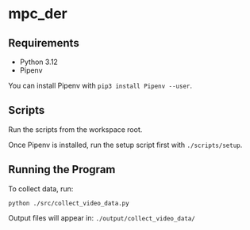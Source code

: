 # mpc_der

## Requirements
- Python 3.12
- Pipenv

You can install Pipenv with `pip3 install Pipenv --user`.

## Scripts
Run the scripts from the workspace root.

Once Pipenv is installed, run the setup script first with `./scripts/setup`.

## Running the Program
To collect data, run:
```shell
python ./src/collect_video_data.py
```

Output files will appear in: `./output/collect_video_data/`

